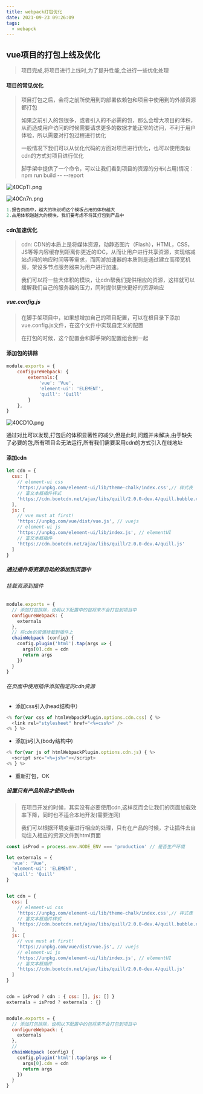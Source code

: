 ```yaml
---
title: webpack打包优化
date: 2021-09-23 09:26:09
tags: 
  - webapck
---
```


## vue项目的打包上线及优化

> 项目完成,将项目进行上线时,为了提升性能,会进行一些优化处理

#### 项目的常见优化

>项目打包之后，会将之前所使用到的部署依赖包和项目中使用到的外部资源都打包
>
>如果之前引入的包很多，或者引入的不必需的包，那么会增大项目的体积，从而造成用户访问的时候需要请求更多的数据才能正常的访问，不利于用户体验，所以需要对打包过程进行优化
>
>一般情况下我们可以从优化代码的方面对项目进行优化，也可以使用类似cdn的方式对项目进行优化
>
>脚手架中提供了一个命令，可以让我们看到项目的资源的分布(占用)情况：npm run build -- --report

![40CpTI.png](https://z3.ax1x.com/2021/09/23/40CpTI.png)

![40Cn7n.png](https://z3.ax1x.com/2021/09/23/40Cn7n.png)

``` js
1.报告页面中，越大的块说明这个模板占用的体积越大
2.占用体积越越大的模块，我们要考虑不将其打包到产品中
```

#### cdn加速优化

> cdn: CDN的本质上是将媒体资源，动静态图片（Flash），HTML，CSS，JS等等内容缓存到距离你更近的IDC，从而让用户进行共享资源，实现缩减站点间的响应时间等等需求，而网游加速器的本质则是通过建立高带宽机房，架设多节点服务器来为用户进行加速。 
>
> 我们可以将一些大体积的模块，让cdn帮我们提供相应的资源，这样就可以缓解我们自己的服务器的压力，同时提供更快更好的资源响应

##### vue.config.js

> 在脚手架项目中，如果想增加自己的项目配置，可以在根目录下添加vue.config.js文件，在这个文件中实现自定义的配置
>
> 在打包的时候，这个配置会和脚手架的配置组合到一起

#### 添加包的排除

```js
module.exports = {
    configureWebpack: {
        externals:{
            'vue': 'Vue',
            'element-ui': 'ELEMENT',
            'quill': 'Quill'
        }
    },
}
```

![40CD1O.png](https://z3.ax1x.com/2021/09/23/40CD1O.png)

通过对比可以发现,打包后的体积显著性的减少,但是此时,问题并未解决,由于缺失了必要的包,所有项目会无法运行,所有我们需要采用cdn的方式引入在线地址

#### 添加cdn

```js
let cdn = {
  css: [
    // element-ui css
    'https://unpkg.com/element-ui/lib/theme-chalk/index.css',// 样式表
    // 富文本框插件样式
    'https://cdn.bootcdn.net/ajax/libs/quill/2.0.0-dev.4/quill.bubble.css'
  ],
  js: [
    // vue must at first!
    'https://unpkg.com/vue/dist/vue.js', // vuejs
    // element-ui js
    'https://unpkg.com/element-ui/lib/index.js', // elementUI
    // 富文本框插件
    'https://cdn.bootcdn.net/ajax/libs/quill/2.0.0-dev.4/quill.js'
  ]
}
```

##### 通过插件将资源自动的添加到页面中

###### 挂载资源到插件

```js
module.exports = {
  // 添加打包排除，说明以下配置中的包将来不会打包到项目中
  configureWebpack: {
    externals
  },
  // 将cdn的资源挂载到插件上
  chainWebpack (config) {
    config.plugin('html').tap(args => {
      args[0].cdn = cdn
      return args
    })
  }
}
```

###### 在页面中使用插件添加指定的cdn资源

- 添加css引入(head结构中）

```js
<% for(var css of htmlWebpackPlugin.options.cdn.css) { %>
  <link rel="stylesheet" href="<%=css%>" />
<% } %>
```

- 添加js引入(body结构中)

```js
<% for(var js of htmlWebpackPlugin.options.cdn.js) { %>
  <script src="<%=js%>"></script>
<% } %>
```

- 重新打包，OK

##### 设置只有产品阶段才使用cdn

> 在项目开发的时候，其实没有必要使用cdn,这样反而会让我们的页面加载效率下降，同时也不适合本地开发(需要连网)
>
> 我们可以根据环境变量进行相应的处理，只有在产品的时候，才让插件去自动注入相应的资源文件到html页面

```js
const isProd = process.env.NODE_ENV === 'production' // 是否生产环境

let externals = {
  'vue': 'Vue',
  'element-ui': 'ELEMENT',
  'quill': 'Quill'
}


let cdn = {
  css: [
    // element-ui css
    'https://unpkg.com/element-ui/lib/theme-chalk/index.css',// 样式表
    // 富文本框插件样式
    'https://cdn.bootcdn.net/ajax/libs/quill/2.0.0-dev.4/quill.bubble.css'
  ],
  js: [
    // vue must at first!
    'https://unpkg.com/vue/dist/vue.js', // vuejs
    // element-ui js
    'https://unpkg.com/element-ui/lib/index.js', // elementUI
    // 富文本框插件
    'https://cdn.bootcdn.net/ajax/libs/quill/2.0.0-dev.4/quill.js'
  ]
}


cdn = isProd ? cdn : { css: [], js: [] }
externals = isProd ? externals : {}


module.exports = {
  // 添加打包排除，说明以下配置中的包将来不会打包到项目中
  configureWebpack: {
    externals
  },
  // 
  chainWebpack (config) {
    config.plugin('html').tap(args => {
      args[0].cdn = cdn
      return args
    })
  }
}
```

